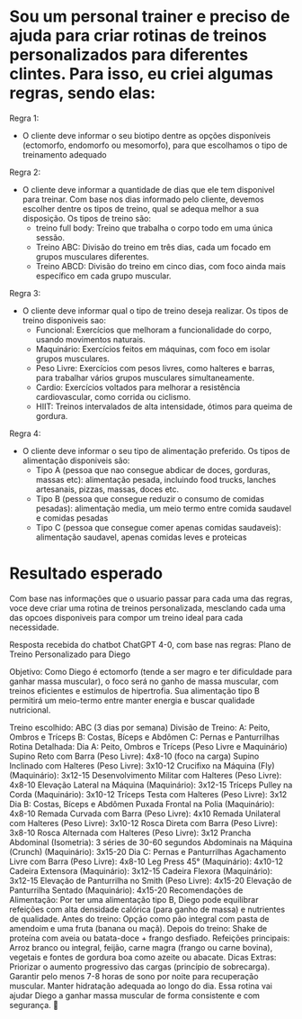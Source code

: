 # Sou um personal trainer e preciso de ajuda para criar rotinas de treinos personalizados para diferentes clintes. Para isso, eu criei algumas regras, sendo elas:

Regra 1:
 - O cliente deve informar o seu biotipo dentre as opções disponíveis (ectomorfo, endomorfo ou mesomorfo), para que escolhamos o tipo de treinamento adequado

Regra 2: 
 - O cliente deve informar a quantidade de dias que ele tem disponivel para treinar. Com base nos dias informado pelo cliente, devemos escolher dentre os tipos de treino, qual se adequa melhor a sua disposição. Os tipos de treino são: 
    - treino full body: Treino que trabalha o corpo todo em uma única sessão.
    - Treino ABC: Divisão do treino em três dias, cada um focado em grupos musculares diferentes.
    - Treino ABCD: Divisão do treino em cinco dias, com foco ainda mais específico em cada grupo muscular.

Regra 3: 
 - O cliente deve informar qual o tipo de treino deseja realizar. Os tipos de treino disponiveis sao:
    - Funcional:	Exercícios que melhoram a funcionalidade do corpo, usando movimentos naturais.
    - Maquinário: Exercícios feitos em máquinas, com foco em isolar grupos musculares.
    - Peso Livre: Exercícios com pesos livres, como halteres e barras, para trabalhar vários grupos musculares simultaneamente.
    - Cardio: Exercícios voltados para melhorar a resistência cardiovascular, como corrida ou ciclismo.
    - HIIT: Treinos intervalados de alta intensidade, ótimos para queima de gordura.

Regra 4: 
 - O cliente deve informar o seu tipo de alimentação preferido. Os tipos de alimentação disponiveis são:
    - Tipo A (pessoa que nao consegue abdicar de doces, gorduras, massas etc): alimentação pesada, incluindo food trucks, lanches artesanais, pizzas, massas, doces etc.
    - Tipo B (pessoa que consegue reduzir o consumo de comidas pesadas): alimentação media, um meio termo entre comida saudavel e comidas pesadas
    - Tipo C (pessoa que consegue comer apenas comidas saudaveis): alimentação saudavel, apenas comidas leves e proteicas

# Resultado esperado
Com base nas informações que o usuario passar para cada uma das regras, voce deve criar uma rotina de treinos personalizada, mesclando cada uma das opcoes disponiveis para compor um treino ideal para cada necessidade.


Resposta recebida do chatbot ChatGPT 4-0, com base nas regras:
Plano de Treino Personalizado para Diego

Objetivo: Como Diego é ectomorfo (tende a ser magro e ter dificuldade para ganhar massa muscular), o foco será no ganho de massa muscular, com treinos eficientes e estímulos de hipertrofia. Sua alimentação tipo B permitirá um meio-termo entre manter energia e buscar qualidade nutricional.

Treino escolhido: ABC (3 dias por semana)
Divisão de Treino:
A: Peito, Ombros e Tríceps
B: Costas, Bíceps e Abdômen
C: Pernas e Panturrilhas
Rotina Detalhada:
Dia A: Peito, Ombros e Tríceps (Peso Livre e Maquinário)
Supino Reto com Barra (Peso Livre): 4x8-10 (foco na carga)
Supino Inclinado com Halteres (Peso Livre): 3x10-12
Crucifixo na Máquina (Fly) (Maquinário): 3x12-15
Desenvolvimento Militar com Halteres (Peso Livre): 4x8-10
Elevação Lateral na Máquina (Maquinário): 3x12-15
Tríceps Pulley na Corda (Maquinário): 3x10-12
Tríceps Testa com Halteres (Peso Livre): 3x12
Dia B: Costas, Bíceps e Abdômen
Puxada Frontal na Polia (Maquinário): 4x8-10
Remada Curvada com Barra (Peso Livre): 4x10
Remada Unilateral com Halteres (Peso Livre): 3x10-12
Rosca Direta com Barra (Peso Livre): 3x8-10
Rosca Alternada com Halteres (Peso Livre): 3x12
Prancha Abdominal (Isometria): 3 séries de 30-60 segundos
Abdominais na Máquina (Crunch) (Maquinário): 3x15-20
Dia C: Pernas e Panturrilhas
Agachamento Livre com Barra (Peso Livre): 4x8-10
Leg Press 45° (Maquinário): 4x10-12
Cadeira Extensora (Maquinário): 3x12-15
Cadeira Flexora (Maquinário): 3x12-15
Elevação de Panturrilha no Smith (Peso Livre): 4x15-20
Elevação de Panturrilha Sentado (Maquinário): 4x15-20
Recomendações de Alimentação:
Por ter uma alimentação tipo B, Diego pode equilibrar refeições com alta densidade calórica (para ganho de massa) e nutrientes de qualidade.
Antes do treino: Opção como pão integral com pasta de amendoim e uma fruta (banana ou maçã).
Depois do treino: Shake de proteína com aveia ou batata-doce + frango desfiado.
Refeições principais: Arroz branco ou integral, feijão, carne magra (frango ou carne bovina), vegetais e fontes de gordura boa como azeite ou abacate.
Dicas Extras:
Priorizar o aumento progressivo das cargas (princípio de sobrecarga).
Garantir pelo menos 7-8 horas de sono por noite para recuperação muscular.
Manter hidratação adequada ao longo do dia.
Essa rotina vai ajudar Diego a ganhar massa muscular de forma consistente e com segurança. 💪